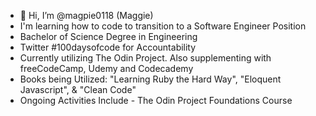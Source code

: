 - 👋 Hi, I’m @magpie0118 (Maggie)
- I'm learning how to code to transition to a Software Engineer Position
- Bachelor of Science Degree in Engineering
- Twitter #100daysofcode for Accountability
- Currently utilizing The Odin Project. Also supplementing with freeCodeCamp, Udemy and Codecademy
- Books being Utilized: "Learning Ruby the Hard Way", "Eloquent Javascript", & "Clean Code"
- Ongoing Activities Include - The Odin Project Foundations Course


<!---
magpie0118/magpie0118 is a ✨ special ✨ repository because its `README.md` (this file) appears on your GitHub profile.
You can click the Preview link to take a look at your changes.
--->
